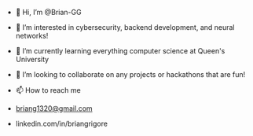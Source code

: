 - 👋 Hi, I’m @Brian-GG

- 👀 I’m interested in cybersecurity, backend development, and neural networks!

- 🌱 I’m currently learning everything computer science at Queen's University

- 💞️ I’m looking to collaborate on any projects or hackathons that are fun!

- 📫 How to reach me
- briang1320@gmail.com
- linkedin.com/in/briangrigore

<!---
Brian-GG/Brian-GG is a ✨ special ✨ repository because its `README.md` (this file) appears on your GitHub profile.
You can click the Preview link to take a look at your changes.
--->
